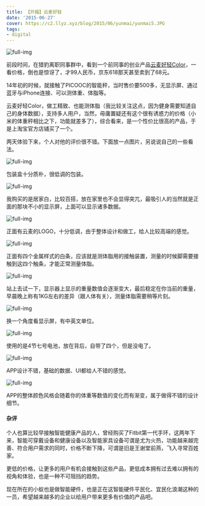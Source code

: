 ```yaml
---
title: 【开箱】云麦好轻
date: '2015-06-27'
cover: https://c2.llyz.xyz/blog/2015/06/yunmai/yunmai5.JPG
tags:
- digital
---
```


![full-img](https://c2.llyz.xyz/blog/2015/06/yunmai/yunmai5.JPG)

前段时间，在猎豹离职同事群中，看到一个前同事的创业产品[云麦好轻Color](https://www.iyunmai.com/)，一看价格，倒也是惊讶了，才99人民币，京东618那天甚至卖到了68元。

14年初的时候，就接触了PICOOC的智能秤，当时售价要500多，无显示屏、通过蓝牙与iPhone连接、可以测体重、体脂等。

云麦好轻Color，做工精致、也能测体脂（我比较关注这点，因为健身需要知道自己的身体数据），支持多人用户，当然，毋庸置疑还有这个很有诱惑力的价格（小米的体重秤相比之下，功能就差多了），综合看来，是一个性价比很高的产品，于是上淘宝官方店铺买了一个。

两天体验下来，个人对他的评价很不错。下面放一点图片，另说说自己的一些看法。

![full-img](https://c2.llyz.xyz/blog/2015/06/yunmai/yunmai4.JPG)

包装盒十分质朴，很低调的包装。

![full-img](https://c2.llyz.xyz/blog/2015/06/yunmai/yunmai5.JPG)

我购买的是居家白，比较百搭，放在家里也不会显得突兀，最吸引人的当然就是正面的那块不小的显示屏，上面可以显示诸多数据。

![full-img](https://c2.llyz.xyz/blog/2015/06/yunmai/yunmai6.JPG)

正面有云麦的LOGO，十分低调，由于整体设计和做工，给人比较高端的感觉。

![full-img](https://c2.llyz.xyz/blog/2015/06/yunmai/yunmai3.JPG)

正面有四个金属样式的白条，应该就是测体脂用的接触装置，测量的时候脚需要接触到这四个触条，才能正常测量体脂。

![full-img](https://c2.llyz.xyz/blog/2015/06/yunmai/yunmai7.JPG)

站上去试一下，显示器上显示的重量数值会逐渐变大，最后稳定在你当前的重量，早晨晚上称有1KG左右的差异（跟人体有关），测量体脂需要稍等片刻。

![full-img](https://c2.llyz.xyz/blog/2015/06/yunmai/yunmai8.JPG)

换一个角度看显示屏，有中英文单位。

![full-img](https://c2.llyz.xyz/blog/2015/06/yunmai/yunmai9.JPG)

使用的是4节七号电池，放在背后，自带了四个，但是没电了。

![full-img](https://c2.llyz.xyz/blog/2015/06/yunmai/ys1.PNG)

APP设计不错，基础的数据、UI都给人不错的感觉。

![full-img](https://c2.llyz.xyz/blog/2015/06/yunmai/ys2.PNG)

APP的整体颜色风格会随着你的体重等数值的变化而有渐变，属于做得不错的设计细节。

#### 杂评

个人也算比较早接触智能健康产品的人，曾经购买了Fitbit第一代手环，这两年下来，智能可穿戴设备和健康设备以及智能家具设备可谓是尤为火热，功能越来越完善、符合用户需求的同时，价格不断下降，可谓是旧是王谢堂前燕，飞入寻常百姓家。

更低的价格，让更多的用户有机会接触到这些产品，更低成本拥有过去难以拥有的视角和体验，也是一种不可阻挡的趋势。

现在所在的小蚁也是做智能硬件，也是正在这智能硬件平民化、宜民化浪潮这种的一员，希望越来越多的企业以给用户带来更多有价值的产品吧。
